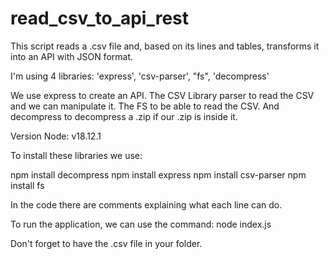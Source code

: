 # read_csv_to_api_rest
This script reads a .csv file and, based on its lines and tables, transforms it into an API with JSON format.

I'm using 4 libraries: 'express', 'csv-parser', "fs", 'decompress'

We use express to create an API. 
The CSV Library parser to read the CSV and we can manipulate it. 
The FS to be able to read the CSV.
And decompress to decompress a .zip if our .zip is inside it.

Version Node: v18.12.1

To install these libraries we use:

npm install decompress
npm install express
npm install csv-parser
npm install fs

In the code there are comments explaining what each line can do.

To run the application, we can use the command: node index.js

Don't forget to have the .csv file in your folder.
